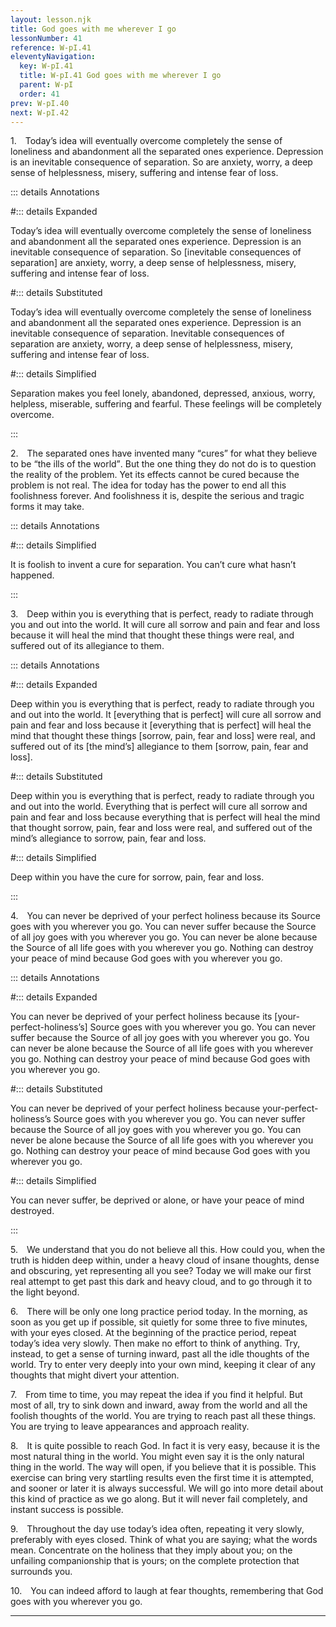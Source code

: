 ```yaml
---
layout: lesson.njk
title: God goes with me wherever I go
lessonNumber: 41
reference: W-pI.41
eleventyNavigation:
  key: W-pI.41
  title: W-pI.41 God goes with me wherever I go
  parent: W-pI
  order: 41
prev: W-pI.40
next: W-pI.42
---
```


1. Today’s idea will eventually overcome completely the sense of loneliness and abandonment all the separated ones experience. 
Depression is an inevitable consequence of separation. 
So are anxiety, worry, a deep sense of helplessness, misery, suffering and intense fear of loss.

::: details Annotations

#::: details Expanded

Today’s idea will eventually overcome completely the sense of loneliness and abandonment all the separated ones experience. 
Depression is an inevitable consequence of separation. 
So [inevitable consequences of separation] are anxiety, worry, a deep sense of helplessness, misery, suffering and intense fear of loss.

#::: details Substituted

Today’s idea will eventually overcome completely the sense of loneliness and abandonment all the separated ones experience. 
Depression is an inevitable consequence of separation. 
Inevitable consequences of separation are anxiety, worry, a deep sense of helplessness, misery, suffering and intense fear of loss.

#::: details Simplified

Separation makes you feel lonely, abandoned, depressed, anxious, worry, helpless, miserable, suffering and fearful. 
These feelings will be completely overcome.

:::


2. The separated ones have invented many <q>cures</q> for what they believe to be <q>the ills of the world</q>. 
But the one thing they do not do is to question the reality of the problem. 
Yet its effects cannot be cured because the problem is not real. 
The idea for today has the power to end all this foolishness forever. 
 And foolishness it is, despite the serious and tragic forms it may take.

::: details Annotations


#::: details Simplified

It is foolish to invent a cure for separation.
You can’t cure what hasn’t happened.

:::


3. Deep within you is everything that is perfect, ready to radiate through you and out into the world. 
It will cure all sorrow and pain and fear and loss because it will heal the mind that thought these things were real, and suffered out of its allegiance to them.

::: details Annotations

#::: details Expanded

Deep within you is everything that is perfect, ready to radiate through you and out into the world. 
It [everything that is perfect] will cure all sorrow and pain and fear and loss because it [everything that is perfect] will heal the mind that thought these things [sorrow, pain, fear and loss] were real, and suffered out of its [the mind’s] allegiance to them [sorrow, pain, fear and loss].

#::: details Substituted

Deep within you is everything that is perfect, ready to radiate through you and out into the world. 
Everything that is perfect will cure all sorrow and pain and fear and loss because everything that is perfect will heal the mind that thought sorrow, pain, fear and loss were real, and suffered out of the mind’s allegiance to sorrow, pain, fear and loss.

#::: details Simplified

Deep within you have the cure for sorrow, pain, fear and loss.

:::


4. You can never be deprived of your perfect holiness because its Source goes with you wherever you go. 
You can never suffer because the Source of all joy goes with you wherever you go. 
You can never be alone because the Source of all life goes with you wherever you go. 
Nothing can destroy your peace of mind because God goes with you wherever you go.

::: details Annotations

#::: details Expanded

You can never be deprived of your perfect holiness because its [your-perfect-holiness’s] Source goes with you wherever you go. 
You can never suffer because the Source of all joy goes with you wherever you go. 
You can never be alone because the Source of all life goes with you wherever you go. 
Nothing can destroy your peace of mind because God goes with you wherever you go.

#::: details Substituted

You can never be deprived of your perfect holiness because your-perfect-holiness’s Source goes with you wherever you go. 
You can never suffer because the Source of all joy goes with you wherever you go. 
You can never be alone because the Source of all life goes with you wherever you go. 
Nothing can destroy your peace of mind because God goes with you wherever you go.

#::: details Simplified

You can never suffer, be deprived or alone, or have your peace of mind destroyed.

:::


5. We understand that you do not believe all this. 
How could you, when the truth is hidden deep within, under a heavy cloud of insane thoughts, dense and obscuring, yet representing all you see? 
Today we will make our first real attempt to get past this dark and heavy cloud, and to go through it to the light beyond.


6. There will be only one long practice period today. 
In the morning, as soon as you get up if possible, sit quietly for some three to five minutes, with your eyes closed. 
At the beginning of the practice period, repeat today’s idea very slowly. 
Then make no effort to think of anything. 
Try, instead, to get a sense of turning inward, past all the idle thoughts of the world. 
Try to enter very deeply into your own mind, keeping it clear of any thoughts that might divert your attention.


7. From time to time, you may repeat the idea if you find it helpful. 
But most of all, try to sink down and inward, away from the world and all the foolish thoughts of the world. 
You are trying to reach past all these things. 
You are trying to leave appearances and approach reality.


8. It is quite possible to reach God. 
In fact it is very easy, because it is the most natural thing in the world. 
You might even say it is the only natural thing in the world. 
The way will open, if you believe that it is possible. 
This exercise can bring very startling results even the first time it is attempted, and sooner or later it is always successful. 
We will go into more detail about this kind of practice as we go along. 
But it will never fail completely, and instant success is possible.


9. Throughout the day use today’s idea often, repeating it very slowly, preferably with eyes closed. 
Think of what you are saying; what the words mean. 
Concentrate on the holiness that they imply about you; on the unfailing companionship that is yours; on the complete protection that surrounds you.


10. You can indeed afford to laugh at fear thoughts, remembering that God goes with you wherever you go.

---
